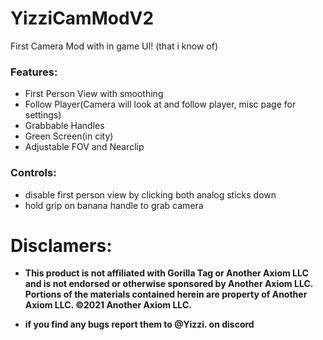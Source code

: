 # YizziCamModV2

First Camera Mod with in game UI! (that i know of)

### Features:
* First Person View with smoothing
* Follow Player(Camera will look at and follow player, misc page for settings)
* Grabbable Handles 
* Green Screen(in city)
* Adjustable FOV and Nearclip

### Controls:
* disable first person view by clicking both analog sticks down
* hold grip on banana handle to grab camera

# Disclamers:
* **This product is not affiliated with Gorilla Tag or Another Axiom LLC and is not endorsed or otherwise sponsored by Another Axiom LLC. Portions of the materials contained herein are property of Another Axiom LLC. ©2021 Another Axiom LLC.**

* **if you find any bugs report them to @Yizzi. on discord**
